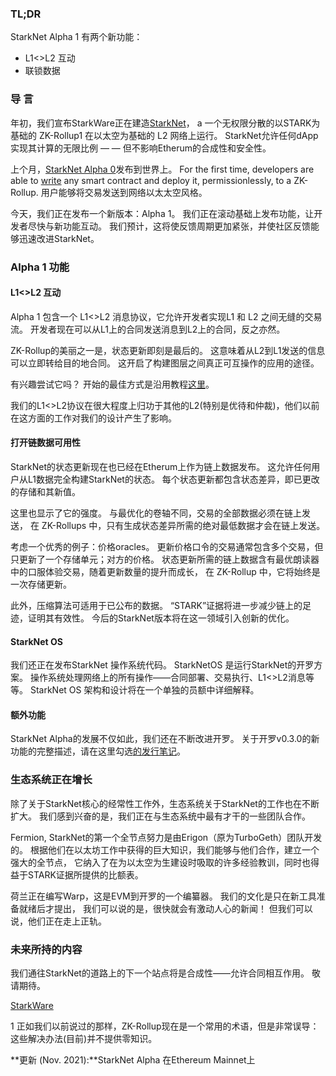 ### TL;DR

StarkNet Alpha 1 有两个新功能：

* L1<>L2 互动
* 联锁数据

### 导 言

年初，我们宣布StarkWare正在建造[StarkNet](https://starkware.co/product/starknet/)， a 一个无权限分散的以STARK为基础的 ZK-Rollup1 在以太空为基础的 L2 网络上运行。 StarkNet允许任何dApp 实现其计算的无限比例 — — 但不影响Etherum的合成性和安全性。

上个月，[StarkNet Alpha 0](https://medium.com/starkware/starknet-planets-alpha-on-ropsten-e7494929cb95)发布到世界上。 For the first time, developers are able to [write](https://kobi.one/2021/07/14/stardrop.html) any smart contract and deploy it, permissionlessly, to a ZK-Rollup. 用户能够将交易发送到网络以太太空风格。

今天，我们正在发布一个新版本：Alpha 1。 我们正在滚动基础上发布功能，让开发者尽快与新功能互动。 我们预计，这将使反馈周期更加紧张，并使社区反馈能够迅速改进StarkNet。

### **Alpha 1 功能**

#### L1<>L2 互动

Alpha 1 包含一个 L1<>L2 消息协议，它允许开发者实现L1 和 L2 之间无缝的交易流。 开发者现在可以从L1上的合同发送消息到L2上的合同，反之亦然。

ZK-Rollup的美丽之一是，状态更新即刻是最后的。 这意味着从L2到L1发送的信息可以立即转给目的地合同。 这开启了构建图层之间真正可互操作的应用的途径。

有兴趣尝试它吗？ 开始的最佳方式是沿用教程[这里](https://www.cairo-lang.org/docs/hello_starknet/l1l2.html)。

我们的L1<>L2协议在很大程度上归功于其他的L2(特别是优待和仲裁)，他们以前在这方面的工作对我们的设计产生了影响。

#### 打开链数据可用性

StarkNet的状态更新现在也已经在Etherum上作为链上数据发布。 这允许任何用户从L1数据完全构建StarkNet的状态。 每个状态更新都包含状态差异，即已更改的存储和其新值。

这里也显示了它的强度。 与最优化的卷轴不同，交易的全部数据必须在链上发送， 在 ZK-Rollups 中，只有生成状态差异所需的绝对最低数据才会在链上发送。

考虑一个优秀的例子：价格oracles。 更新价格口令的交易通常包含多个交易，但只更新了一个存储单元；对方的价格。 状态更新所需的链上数据含有最优朗读器中的口服体验交易，随着更新数量的提升而成长， 在 ZK-Rollup 中，它将始终是一次存储更新。

此外，压缩算法可适用于已公布的数据。 “STARK”证据将进一步减少链上的足迹，证明其有效性。 今后的StarkNet版本将在这一领域引入创新的优化。

#### StarkNet OS

我们还正在发布StarkNet 操作系统代码。 StarkNetOS 是运行StarkNet的开罗方案。 操作系统处理网络上的所有操作——合同部署、交易执行、L1<>L2消息等等。 StarkNet OS 架构和设计将在一个单独的员额中详细解释。

#### 额外功能

StarkNet Alpha的发展不仅如此，我们还在不断改进开罗。 关于开罗v0.3.0的新功能的完整描述，请在这里勾选[的发行笔记](https://github.com/starkware-libs/cairo-lang/releases/tag/v0.3.0)。

### 生态系统正在增长

除了关于StarkNet核心的经常性工作外，生态系统关于StarkNet的工作也在不断扩大。 我们感到兴奋的是，我们正在与生态系统中最有才干的一些团队合作。

Fermion, StarkNet的第一个全节点努力是由Erigon（原为TurboGeth）团队开发的。 根据他们在以太坊工作中获得的巨大知识，我们能够与他们合作，建立一个强大的全节点， 它纳入了在为以太空为生建设时吸取的许多经验教训，同时也得益于STARK证据所提供的比额表。

荷兰正在编写Warp，这是EVM到开罗的一个编纂器。 我们的文化是只在新工具准备就绪后才提出， 我们可以说的是，很快就会有激动人心的新闻！ 但我们可以说，他们正在走上正轨。

### 未来所持的内容

我们通往StarkNet的道路上的下一个站点将是合成性——允许合同相互作用。 敬请期待。

[StarkWare](https://starkware.co/)

1 正如我们以前说过的那样，ZK-Rollup现在是一个常用的术语，但是非常误导：这些解决办法(目前)并不提供零知识。

**更新 (Nov. 2021):**StarkNet Alpha 在Ethereum Mainnet上